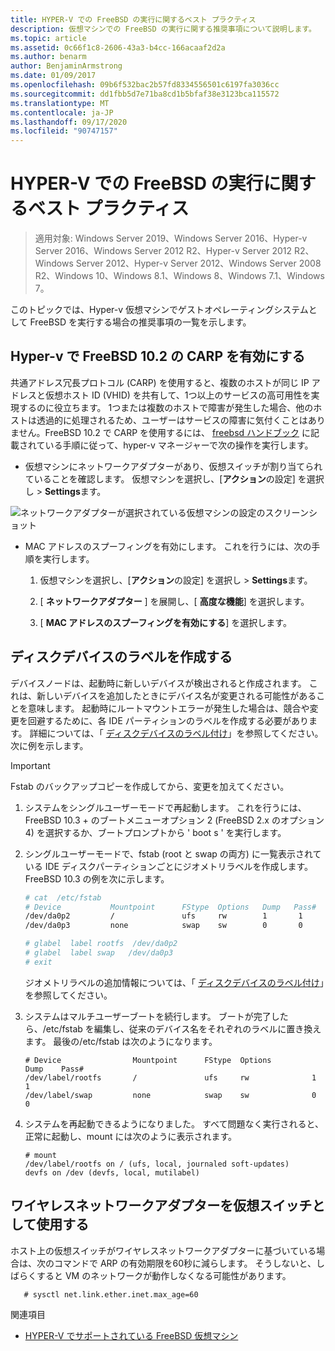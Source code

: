 ```yaml
---
title: HYPER-V での FreeBSD の実行に関するベスト プラクティス
description: 仮想マシンでの FreeBSD の実行に関する推奨事項について説明します。
ms.topic: article
ms.assetid: 0c66f1c8-2606-43a3-b4cc-166acaaf2d2a
ms.author: benarm
author: BenjaminArmstrong
ms.date: 01/09/2017
ms.openlocfilehash: 09b6f532bac2b57fd8334556501c6197fa3036cc
ms.sourcegitcommit: dd1fbb5d7e71ba8cd1b5bfaf38e3123bca115572
ms.translationtype: MT
ms.contentlocale: ja-JP
ms.lasthandoff: 09/17/2020
ms.locfileid: "90747157"
---
```

# <a name="best-practices-for-running-freebsd-on-hyper-v"></a>HYPER-V での FreeBSD の実行に関するベスト プラクティス

>適用対象: Windows Server 2019、Windows Server 2016、Hyper-v Server 2016、Windows Server 2012 R2、Hyper-v Server 2012 R2、Windows Server 2012、Hyper-v Server 2012、Windows Server 2008 R2、Windows 10、Windows 8.1、Windows 8、Windows 7.1、Windows 7。

このトピックでは、Hyper-v 仮想マシンでゲストオペレーティングシステムとして FreeBSD を実行する場合の推奨事項の一覧を示します。

## <a name="enable-carp-in-freebsd-102-on-hyper-v"></a>Hyper-v で FreeBSD 10.2 の CARP を有効にする

共通アドレス冗長プロトコル (CARP) を使用すると、複数のホストが同じ IP アドレスと仮想ホスト ID (VHID) を共有して、1つ以上のサービスの高可用性を実現するのに役立ちます。 1つまたは複数のホストで障害が発生した場合、他のホストは透過的に処理されるため、ユーザーはサービスの障害に気付くことはありません。FreeBSD 10.2 で CARP を使用するには、 [freebsd ハンドブック](https://www.freebsd.org/doc/en/books/handbook/carp.html) に記載されている手順に従って、hyper-v マネージャーで次の操作を実行します。

* 仮想マシンにネットワークアダプターがあり、仮想スイッチが割り当てられていることを確認します。 仮想マシンを選択し、[**アクション**の設定] を選択し  >  **Settings**ます。

![ネットワークアダプターが選択されている仮想マシンの設定のスクリーンショット](media/Hyper-V_Settings_NetworkAdapter.png)

* MAC アドレスのスプーフィングを有効にします。 これを行うには、次の手順を実行します。

   1. 仮想マシンを選択し、[**アクション**の設定] を選択し  >  **Settings**ます。

   2. [ **ネットワークアダプター** ] を展開し、[ **高度な機能**] を選択します。

   3. [ **MAC アドレスのスプーフィングを有効にする**] を選択します。

## <a name="create-labels-for-disk-devices"></a>ディスクデバイスのラベルを作成する

デバイスノードは、起動時に新しいデバイスが検出されると作成されます。 これは、新しいデバイスを追加したときにデバイス名が変更される可能性があることを意味します。 起動時にルートマウントエラーが発生した場合は、競合や変更を回避するために、各 IDE パーティションのラベルを作成する必要があります。 詳細については、「 [ディスクデバイスのラベル付け](https://www.freebsd.org/doc/handbook/geom-glabel.html)」を参照してください。 次に例を示します。

> [!IMPORTANT]
> Fstab のバックアップコピーを作成してから、変更を加えてください。

1. システムをシングルユーザーモードで再起動します。 これを行うには、FreeBSD 10.3 + のブートメニューオプション 2 (FreeBSD 2.x のオプション 4) を選択するか、ブートプロンプトから ' boot s ' を実行します。

2. シングルユーザーモードで、fstab (root と swap の両方) に一覧表示されている IDE ディスクパーティションごとにジオメトリラベルを作成します。 FreeBSD 10.3 の例を次に示します。

   ```bash
   # cat  /etc/fstab
   # Device           Mountpoint      FStype  Options   Dump   Pass#
   /dev/da0p2         /               ufs     rw        1       1
   /dev/da0p3         none            swap    sw        0       0

   # glabel  label rootfs  /dev/da0p2
   # glabel  label swap   /dev/da0p3
   # exit
   ```

   ジオメトリラベルの追加情報については、「 [ディスクデバイスのラベル付け](https://www.freebsd.org/doc/handbook/geom-glabel.html)」を参照してください。

3. システムはマルチユーザーブートを続行します。 ブートが完了したら、/etc/fstab を編集し、従来のデバイス名をそれぞれのラベルに置き換えます。 最後の/etc/fstab は次のようになります。

   ```
   # Device                Mountpoint      FStype  Options         Dump    Pass#
   /dev/label/rootfs       /               ufs     rw              1       1
   /dev/label/swap         none            swap    sw              0       0
   ```

4. システムを再起動できるようになりました。 すべて問題なく実行されると、正常に起動し、mount には次のように表示されます。

   ```
   # mount
   /dev/label/rootfs on / (ufs, local, journaled soft-updates)
   devfs on /dev (devfs, local, mutilabel)
   ```

## <a name="use-a-wireless-network-adapter-as-the-virtual-switch"></a>ワイヤレスネットワークアダプターを仮想スイッチとして使用する

ホスト上の仮想スイッチがワイヤレスネットワークアダプターに基づいている場合は、次のコマンドで ARP の有効期限を60秒に減らします。 そうしないと、しばらくすると VM のネットワークが動作しなくなる可能性があります。


```
   # sysctl net.link.ether.inet.max_age=60
```


関連項目

* [HYPER-V でサポートされている FreeBSD 仮想マシン](Supported-FreeBSD-virtual-machines-on-Hyper-V.md)
